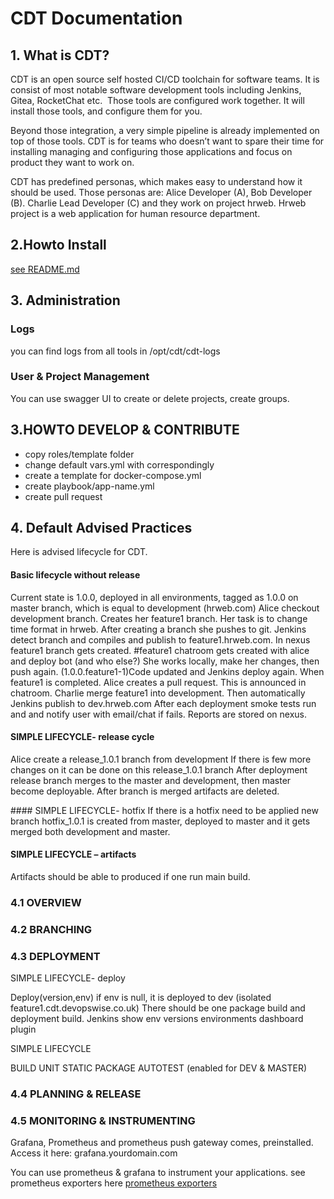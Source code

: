 # CDT Documentation

## 1. What is CDT?
CDT is an open source self hosted CI/CD toolchain for software teams. It is consist of most notable software development tools including Jenkins, Gitea, RocketChat etc.  Those tools are configured work together. It will install those tools, and configure them for you.

Beyond those integration, a very simple pipeline is already implemented on top of those tools.
CDT is for teams who doesn’t want to spare their time for installing managing and configuring those applications and focus on product they want to work on.

CDT has predefined personas, which makes easy to understand how it should be used. Those personas are:
Alice Developer (A), Bob Developer (B). Charlie Lead Developer (C) and they work on project hrweb. Hrweb project is a web application for human resource department.


## 2.Howto Install
[see README.md](https://github.com/devopswise/cdt/edit/master/README.md)

## 3. Administration
### Logs
you can find logs from all tools in /opt/cdt/cdt-logs

### User & Project Management
You can use swagger UI to create or delete projects, create groups.


## 3.HOWTO DEVELOP & CONTRIBUTE

* copy roles/template folder
* change default vars.yml with correspondingly
* create a template for docker-compose.yml
* create playbook/app-name.yml
* create pull request

## 4. Default Advised Practices
Here is advised lifecycle for CDT.
#### Basic lifecycle without release 
Current state is 1.0.0, deployed in all environments, tagged as 1.0.0 on master branch, which is equal to development (hrweb.com)
Alice checkout development branch. Creates her feature1 branch. Her task is to change time format in hrweb.
After creating a branch she pushes to git. Jenkins detect branch and compiles and publish to feature1.hrweb.com. In nexus feature1 branch gets created. #feature1 chatroom gets created with alice and deploy bot (and who else?)
She works locally, make her changes, then push again. (1.0.0.feature1-1)Code updated and Jenkins deploy again.
When feature1 is completed. Alice creates a pull request. This is announced in chatroom.
Charlie merge feature1 into development. Then automatically Jenkins publish to dev.hrweb.com
After each deployment smoke tests run and and notify user with email/chat if fails. Reports are stored on nexus.


#### SIMPLE LIFECYCLE- release cycle
Alice create a release_1.0.1 branch from development
If there is few more changes on it can be done on this release_1.0.1 branch
After deployment release branch merges to the master and development, then master become deployable. After branch is merged artifacts are deleted.

#### SIMPLE LIFECYCLE- hotfix
If there is a hotfix need to be applied new branch hotfix_1.0.1 is created from master, deployed to master and it gets merged both development and master.

#### SIMPLE LIFECYCLE – artifacts
Artifacts should be able to produced if one run main build.

### 4.1 OVERVIEW
### 4.2 BRANCHING
### 4.3 DEPLOYMENT

SIMPLE LIFECYCLE- deploy

Deploy(version,env) if env is null, it is deployed to dev (isolated feature1.cdt.devopswise.co.uk)
There should be one package build and deployment build.
Jenkins show env versions environments dashboard plugin

SIMPLE LIFECYCLE

BUILD
UNIT
STATIC
PACKAGE
AUTOTEST (enabled for DEV & MASTER)


### 4.4 PLANNING & RELEASE

### 4.5 MONITORING & INSTRUMENTING
Grafana, Prometheus and prometheus push gateway comes, preinstalled.
Access it here: grafana.yourdomain.com

You can use prometheus & grafana to instrument your applications. see prometheus exporters here [prometheus exporters](https://prometheus.io/docs/instrumenting/exporters/)

